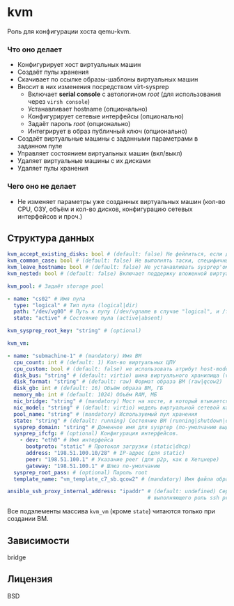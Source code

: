 # kvm

Роль для конфигурации хоста qemu-kvm.

### Что оно делает

* Конфигурирует хост виртуальных машин
* Создаёт пулы хранения
* Скачивает по ссылке образы-шаблоны виртуальных машин
* Вносит в них изменения посредством virt-sysprep
  * Включает **serial console** с автологином *root* (для использования через `virsh console`)
  * Устанавливает hostname (опционально)
  * Конфигурирует сетевые интерфейсы (опционально)
  * Задаёт пароль *root* (опционально)
  * Интегрирует в образ публичный ключ (опционально)
* Создаёт виртуальные машины с заданными параметрами в заданном пуле
* Управляет состоянием виртуальных машин (вкл/выкл)
* Удаляет виртуальные машины с их дисками
* Удаляет пулы хранения

### Чего оно не делает

* Не изменяет параметры уже созданных виртуальных машин (кол-во CPU, ОЗУ, объём и кол-во дисков, конфигурацию сетевых интерфейсов и проч.)

## Структура данных
```yaml
kvm_accept_existing_disks: bool # (default: false) Не фейлиться, если диск для ВМ уже существует
kvm_common_case: bool # (default: false) Не выполнять таски, специфичные для Southbridge
kvm_leave_hostname: bool # (default: false) Не устанавливать sysprep'ом hostname
kvm_nested: bool # (default: false) Включает поддержку вложенной виртуализации

kvm_pool: # Задаёт storage pool

- name: "cs02" # Имя пула
  type: "logical" # Тип пула (logical|dir)
  path: "/dev/vg00" # Путь к пулу (/dev/vgname в случае "logical", и /file/system/path в случае "dir")
  state: "active" # Состояние пула (active|absent)

kvm_sysprep_root_key: "string" # (optional)

kvm_vm:

- name: "submachine-1" # (mandatory) Имя ВМ
  cpu_count: int # (default: 1) Кол-во виртуальных ЦПУ
  cpu_custom: bool # (default: false) не использовать атрибут host-model для описания гостевого ЦПУ
  disk_bus: "string" # (default: virtio) шина виртуального хранилища (virtio|ide|scsi|sata|usb)
  disk_format: "string" # (default: raw) Формат образа ВМ (raw|qcow2)
  disk_gb: int # (default: 16) Объём образа ВМ, ГБ
  memory_mb: int # (default: 1024) Объём RAM, МБ
  nic_bridge: "string" # (mandatory) Мост на хосте, в который втыкается ВМ
  nic_model: "string" # (default: virtio) модель виртуальной сетевой карты (virtio|e1000|rtl8139)
  pool_name: "string" # (mandatory) Используемый пул хранения
  state: "string" # (default: running) Состояние ВМ (running|shutdown|destroyed|paused)
  sysprep_domain: "string" # Доменное имя для sysprep (по-умолчанию выделяется из ansible_nodename)
  sysprep_ifcfg: # (optional) Конфигурация интерфейсов.
    - dev: "eth0" # Имя интерфейса
      bootproto: "static" # Протокол загрузки (static|dhcp)
      address: "198.51.100.10/28" # IP-адрес (для static)
      peer: "198.51.100.1" # Указание peer (для p2p, как в Хетцнере)
      gateway: "198.51.100.1" # Шлюз по-умолчанию
  sysprep_root_pass: # (optional) Пароль root
  template_name: "vm_template_c7_sb.qcow2" # (mandatory) Имя файла образа-шаблона

ansible_ssh_proxy_internal_address: "ipaddr" # (default: undefined) Серый адрес сервера,
                                             # выполняющего роль ssh proxy (ProxyCommand)
```
Все подэлементы массива `kvm_vm` (кроме `state`) читаются только при создании ВМ.

## Зависимости
bridge

## Лицензия
BSD
